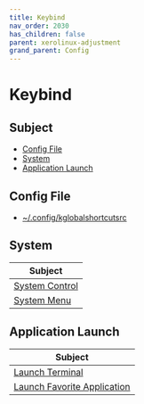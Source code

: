 ```yaml
---
title: Keybind
nav_order: 2030
has_children: false
parent: xerolinux-adjustment
grand_parent: Config
---
```



# Keybind


## Subject

* [Config File](#config-file)
* [System](#system)
* [Application Launch](#application-launch)


## Config File

* [~/.config/kglobalshortcutsrc](https://github.com/samwhelp/note-about-xerolinux/blob/gh-pages/_demo/adjustment/xerolinux/part/xerolinux-keybind-main/config/xerolinux/kglobalshortcutsrc)


## System

| Subject |
| --- |
| [System Control](keybind/system-control) |
| [System Menu](keybind/system-menu) |


## Application Launch

| Subject |
| --- |
| [Launch Terminal](keybind/application-launch-terminal) |
| [Launch Favorite Application](keybind/application-launch-favorite) |



